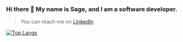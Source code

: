 ### Hi there 👋 My name is Sage, and I am a software developer.

> You can reach me on [LinkedIn](https://www.linkedin.com/in/sagefreemangonzales/)

[![Top Langs](https://github-readme-stats.vercel.app/api/top-langs/?username=SageOfCode&layout=compact&theme=tokyonight)](https://github.com/SageOfCode/github-readme-stats)
